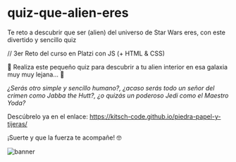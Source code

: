 # quiz-que-alien-eres
Te reto a descubrir que ser (alien) del universo de Star Wars eres, con este divertido y sencillo quiz

// 3er Reto del curso en Platzi con JS (+ HTML & CSS)

🌌 Realiza este pequeño quiz para descubrir a tu alien interior en esa galaxia muy muy lejana... 🌌

<i>¿Serás otro simple y sencillo humano?, ¿acaso serás todo un señor del crimen como Jabba the Hutt?, ¿o quizás un poderoso Jedi como el Maestro Yoda?</i>

Descúbrelo ya en el enlace: https://kitsch-code.github.io/piedra-papel-y-tijeras/

¡Suerte y que la fuerza te acompañe! 🤓

![banner](https://user-images.githubusercontent.com/86083181/196099156-7f3c8b8e-2c9a-453e-9ea0-2821002e9d51.jpg)

